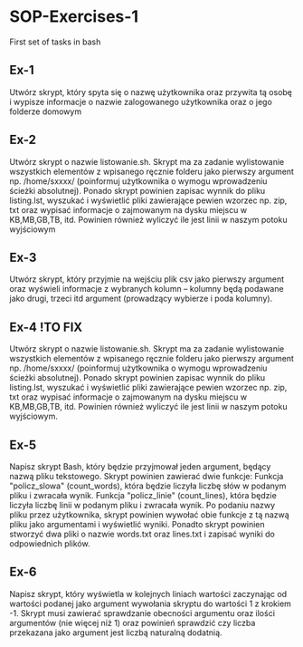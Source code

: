 # SOP-Exercises-1
 First set of tasks in bash

## Ex-1
Utwórz skrypt, który spyta się o nazwę użytkownika oraz przywita tą 
osobę i wypisze informacje o nazwie zalogowanego użytkownika oraz 
o jego folderze domowym

## Ex-2
Utwórz skrypt o nazwie listowanie.sh. Skrypt ma za zadanie 
wylistowanie wszystkich elementów z wpisanego ręcznie folderu jako 
pierwszy argument np. /home/sxxxx/ (poinformuj użytkownika o wymogu 
wprowadzeniu ścieżki absolutnej). Ponado skrypt powinien zapisac 
wynnik do pliku listing.lst, wyszukać i wyświetlić pliki zawierające pewien 
wzorzec np. zip, txt oraz wypisać informacje o zajmowanym na dysku 
miejscu w KB,MB,GB,TB, itd. Powinien również wyliczyć ile jest linii 
w naszym potoku wyjściowym

## Ex-3
Utwórz skrypt, który przyjmie na wejściu plik csv jako pierwszy 
argument oraz wyświeli informacje z wybranych kolumn – kolumny będą 
podawane jako drugi, trzeci itd argument (prowadzący wybierze i poda 
kolumny).

## Ex-4 !TO FIX
Utwórz skrypt o nazwie listowanie.sh. Skrypt ma za zadanie 
wylistowanie wszystkich elementów z wpisanego ręcznie folderu jako 
pierwszy argument np. /home/sxxxx/ (poinformuj użytkownika o wymogu 
wprowadzeniu ścieżki absolutnej). Ponado skrypt powinien zapisac 
wynnik do pliku listing.lst, wyszukać i wyświetlić pliki zawierające pewien 
wzorzec np. zip, txt oraz wypisać informacje o zajmowanym na dysku 
miejscu w KB,MB,GB,TB, itd. Powinien również wyliczyć ile jest linii 
w naszym potoku wyjściowym.

## Ex-5
Napisz skrypt Bash, który będzie przyjmował jeden argument, będący 
nazwą pliku tekstowego. Skrypt powinien zawierać dwie funkcje:
Funkcja "policz_slowa" (count_words), która będzie liczyła liczbę słów 
w podanym pliku i zwracała wynik.
Funkcja "policz_linie" (count_lines), która będzie liczyła liczbę linii 
w podanym pliku i zwracała wynik.
Po podaniu nazwy pliku przez użytkownika, skrypt powinien wywołać obie 
funkcje z tą nazwą pliku jako argumentami i wyświetlić wyniki. Ponadto 
skrypt powinien stworzyć dwa pliki o nazwie words.txt oraz lines.txt i 
zapisać wyniki do odpowiednich plików.

## Ex-6
Napisz skrypt, który wyświetla w kolejnych liniach wartości 
zaczynając od wartości podanej jako argument wywołania skryptu do 
wartości 1 z krokiem -1. Skrypt musi zawierać sprawdzanie obecności 
argumentu oraz ilości argumentów (nie więcej niż 1) oraz powinień 
sprawdzić czy liczba przekazana jako argument jest liczbą naturalną 
dodatnią.
